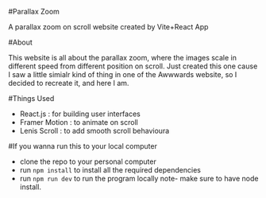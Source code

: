 #Parallax Zoom

A parallax zoom on scroll website created by Vite+React App

#About

This website is all about the parallax zoom, where the images scale in different speed from different position on scroll.
Just created this one cause I saw a little simialr kind of thing in one of the Awwwards website, so I decided to recreate it, and here I am.

#Things Used

- React.js : for building user interfaces
- Framer Motion : to animate on scroll
- Lenis Scroll : to add smooth scroll behavioura

#If you wanna run this to your local computer

- clone the repo to your personal computer
- run `npm install` to install all the required dependencies
- run `npm run dev` to run the program locally
  note- make sure to have node install.
